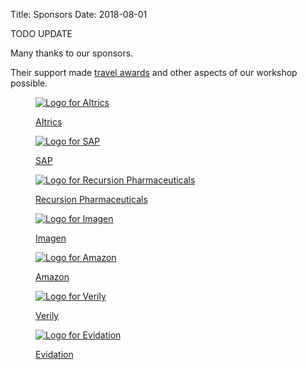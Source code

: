 Title: Sponsors
Date: 2018-08-01

TODO UPDATE

Many thanks to our sponsors.

Their support made <a href="travel-awards.html">travel awards</a> and other aspects of our workshop possible.

<div class="container">
  <div class="row text-center">
    <div class="col-xs-4">
      <a href="https://www.aitrics.com/">
      <figure>
        <img
            src="{filename}/images/sponsors/AItrics_logo_500x200.png"
            class="img-fluid"
            alt="Logo for AItrics">
        <div class="caption center-block">
            <p>AItrics</p>
        </div>
      </figure>
      </a>
    </div>
    <div class="col-xs-4">
      <a href="https://www.sap.com/industries/healthcare.html">
      <figure>
        <img src="{filename}/images/sponsors/SAP_logo_500x200.png"
            class="img-fluid"
            alt="Logo for SAP">
        <div class="caption center-block">
            <p>SAP</p>
        </div>
      </figure>
      </a>
    </div>
    <div class="col-xs-4">
      <a href="https://www.recursionpharma.com/">
      <figure>
        <img src="{filename}/images/sponsors/Recursion_logo_500x200.png"
            class="img-fluid"
            alt="Logo for Recursion Pharmaceuticals">
        <div class="caption center-block">
            <p>Recursion Pharmaceuticals</p>
        </div>
      </figure>
      </a>
    </div>
  </div>

  <!--- NEW ROW -->
  <div class="row text-center">
    <div class="col-xs-4">
      <a href="http://imagentechnologies.com/">
      <figure>
        <img
            src="{filename}/images/sponsors/imagen_logo_500x200.png"
            class="img-fluid"
            alt="Logo for Imagen">
        <div class="caption center-block">
            <p>Imagen</p>
        </div>
      </figure>
      </a>
    </div>
    <div class="col-xs-4">
      <a href="https://www.amazon.com/">
      <figure>
        <img
            src="{filename}/images/sponsors/Amazon_logo_500x200.png"
            class="img-fluid"
            alt="Logo for Amazon">
        <div class="caption center-block">
            <p>Amazon</p>
        </div>
      </figure>
      </a>
    </div>
    <div class="col-xs-4">
      <a href="https://www.verily.com/">
      <figure>
        <img
            src="{filename}/images/sponsors/V_Mark_CMYK_500x200.png"
            class="img-fluid"
            alt="Logo for Verily">
        <div class="caption center-block">
            <p>Verily</p>
        </div>
      </figure>
      </a>
    </div>
  </div>

  <!--- NEW ROW -->
  <div class="row text-center">
    <div class="col-xs-4">
      <a href="https://evidation.com">
      <figure>
        <img
            src="{filename}/images/sponsors/evidation_logo_500x200.png"
            class="img-fluid"
            alt="Logo for Evidation">
        <div class="caption center-block">
            <p>Evidation</p>
        </div>
      </figure>
      </a>
    </div>  
</div>